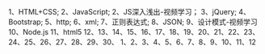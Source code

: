 1、HTML+CSS;
2、JavaScript;
2、JS深入浅出-视频学习；
3、jQuery;
4、Bootstrap;
5、http;
6、xml;
7、正则表达式;
8、JSON;
9、设计模式-视频学习
10、Node.js
11、html5
12、13、14、15、16、17、18、19、20、21、22、23、24、25、26、27、28、29、30、
1、2、3、4、5、6、7、8、9、10、11、12
